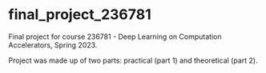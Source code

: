 # final_project_236781
Final project for course 236781 - Deep Learning on Computation Accelerators, Spring 2023.

Project was made up of two parts: practical (part 1) and theoretical (part 2).
